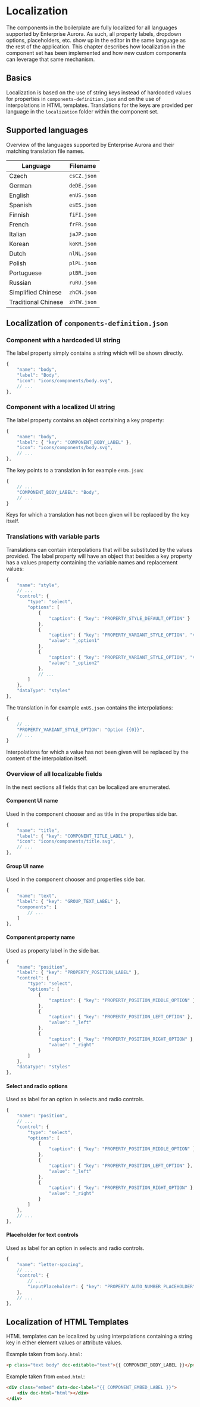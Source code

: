 # Localization

The components in the boilerplate are fully localized for all languages supported by Enterprise Aurora. As such, all property labels, dropdown options, placeholders, etc. show up in the editor in the same language as the rest of the application. This chapter describes how localization in the component set has been implemented and how new custom components can leverage that same mechanism.

## Basics

Localization is based on the use of string keys instead of hardcoded values for properties in `components-definition.json` and on the use of interpolations in HTML templates. Translations for the keys are provided per language in the `localization` folder within the component set.

## Supported languages

Overview of the languages supported by Enterprise Aurora and their matching translation file names.

| Language            | Filename    |
| ------------------- | ----------- |
| Czech               | `csCZ.json` |
| German              | `deDE.json` |
| English             | `enUS.json` |
| Spanish             | `esES.json` |
| Finnish             | `fiFI.json` |
| French              | `frFR.json` |
| Italian             | `jaJP.json` |
| Korean              | `koKR.json` |
| Dutch               | `nlNL.json` |
| Polish              | `plPL.json` |
| Portuguese          | `ptBR.json` |
| Russian             | `ruRU.json` |
| Simplified Chinese  | `zhCN.json` |
| Traditional Chinese | `zhTW.json` |

## Localization of `components-definition.json`

### Component with a hardcoded UI string

The label property simply contains a string which will be shown directly.

```javascript
{
    "name": "body",
    "label": "Body",
    "icon": "icons/components/body.svg",
    // ...
},
```

### Component with a localized UI string

The label property contains an object containing a key property:

```javascript
{
    "name": "body",
    "label": { "key": "COMPONENT_BODY_LABEL" },
    "icon": "icons/components/body.svg",
    // ...
},
```

The key points to a translation in for example `enUS.json`:

```javascript
{
    // ...
    "COMPONENT_BODY_LABEL": "Body",
    // ...
}
```

Keys for which a translation has not been given will be replaced by the key itself.

### Translations with variable parts

Translations can contain interpolations that will be substituted by the values provided. The label property will have an object that besides a key property has a values property containing the variable names and replacement values:

```javascript
{
	"name": "style",
	// ...
	"control": {
		"type": "select",
		"options": [
			{
				"caption": { "key": "PROPERTY_STYLE_DEFAULT_OPTION" }
			},
			{
				"caption": { "key": "PROPERTY_VARIANT_STYLE_OPTION", "values": { "0" : "1"} },
				"value": "_option1"
			},
			{
				"caption": { "key": "PROPERTY_VARIANT_STYLE_OPTION", "values": { "0" : "2"} },
				"value": "_option2"
			},
			// ...
		]
	},
	"dataType": "styles"
},
```

The translation in for example `enUS.json` contains the interpolations:

```javascript
{
    // ...
    "PROPERTY_VARIANT_STYLE_OPTION": "Option {{0}}",
    // ...
}
```

Interpolations for which a value has not been given will be replaced by the content of the interpolation itself.

### Overview of all localizable fields

In the next sections all fields that can be localized are enumerated.

#### Component UI name

Used in the component chooser and as title in the properties side bar.

```javascript
{
    "name": "title",
    "label": { "key": "COMPONENT_TITLE_LABEL" },
    "icon": "icons/components/title.svg",
    // ...
},
```

#### Group UI name

Used in the component chooser and properties side bar.

```javascript
{
	"name": "text",
	"label": { "key": "GROUP_TEXT_LABEL" },
	"components": [
		// ...
	]
},
```

#### Component property name

Used as property label in the side bar.

```javascript
{
    "name": "position",
    "label": { "key": "PROPERTY_POSITION_LABEL" },
	"control": {
		"type": "select",
		"options": [
		    {
		        "caption": { "key": "PROPERTY_POSITION_MIDDLE_OPTION" }
		    },
		    {
		        "caption": { "key": "PROPERTY_POSITION_LEFT_OPTION" },
		        "value": "_left"
		    },
		    {
		        "caption": { "key": "PROPERTY_POSITION_RIGHT_OPTION" },
		        "value": "_right"
		    }
		]
    },
    "dataType": "styles"
},
```

#### Select and radio options

Used as label for an option in selects and radio controls.

```javascript
{
	"name": "position",
	// ...
	"control": {
		"type": "select",
		"options": [
		    {
		        "caption": { "key": "PROPERTY_POSITION_MIDDLE_OPTION" }
		    },
		    {
		        "caption": { "key": "PROPERTY_POSITION_LEFT_OPTION" },
		        "value": "_left"
		    },
		    {
		        "caption": { "key": "PROPERTY_POSITION_RIGHT_OPTION" },
		        "value": "_right"
		    }
		]
    },
    // ...
},
```

#### Placeholder for text controls

Used as label for an option in selects and radio controls.

```javascript
{
	"name": "letter-spacing",
	// ...
	"control": {
		// ...
		"inputPlaceholder": { "key": "PROPERTY_AUTO_NUMBER_PLACEHOLDER" }
	},
	// ...
},

```

## Localization of HTML Templates

HTML templates can be localized by using interpolations containing a string key in either element values or attribute values.

Example taken from `body.html`:

```html
<p class="text body" doc-editable="text">{{ COMPONENT_BODY_LABEL }}</p>
```

Example taken from `embed.html`:

```html
<div class="embed" data-doc-label="{{ COMPONENT_EMBED_LABEL }}">
    <div doc-html="html"></div>
</div>
```
